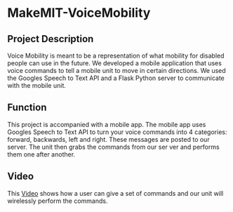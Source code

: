 # MakeMIT-VoiceMobility

## Project Description
Voice Mobility is meant to be a representation of what mobility for disabled people can use in the future. We developed a mobile application that uses voice commands to tell a mobile unit to move in certain directions. We used the Googles Speech to Text API and a Flask Python server to communicate with the mobile unit.

## Function
This project is accompanied with a mobile app. The mobile app uses Googles Speech to Text API to turn your voice commands into 4 categories: forward, backwards, left and right. These messages are posted to our server. The unit then grabs the commands  from our ser ver and performs them one after another.

## Video

This [Video](https://www.youtube.com/watch?time_continue=1&v=MmMTY_Vamag) shows how a user can give a set of commands and our unit will wirelessly perform the commands.





